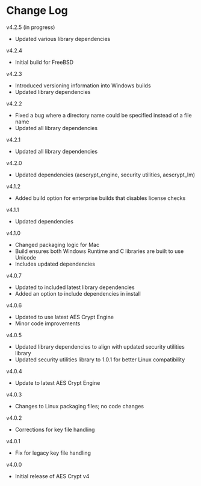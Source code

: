# Change Log

v4.2.5 (in progress)

- Updated various library dependencies

v4.2.4

- Initial build for FreeBSD

v4.2.3

- Introduced versioning information into Windows builds
- Updated library dependencies

v4.2.2

- Fixed a bug where a directory name could be specified instead of a file name
- Updated all library dependencies

v4.2.1

- Updated all library dependencies

v4.2.0

- Updated dependencies (aescrypt\_engine, security utilities, aescrypt\_lm)

v4.1.2

- Added build option for enterprise builds that disables license checks

v4.1.1

- Updated dependencies

v4.1.0

- Changed packaging logic for Mac
- Build ensures both Windows Runtime and C libraries are built to use Unicode
- Includes updated dependencies

v4.0.7

- Updated to included latest library dependencies
- Added an option to include dependencies in install

v4.0.6

- Updated to use latest AES Crypt Engine
- Minor code improvements

v4.0.5

- Updated library dependencies to align with updated security utilities library
- Updated security utilities library to 1.0.1 for better Linux compatibility

v4.0.4

- Update to latest AES Crypt Engine

v4.0.3

- Changes to Linux packaging files; no code changes

v4.0.2

- Corrections for key file handling

v4.0.1

- Fix for legacy key file handling

v4.0.0

- Initial release of AES Crypt v4
